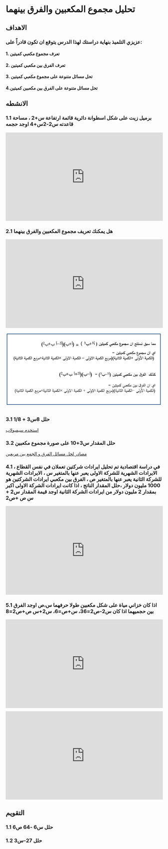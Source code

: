 # تحليل مجموع المكعبين والفرق بينهما

## الاهداف

### عزيزي التلميذ بنهاية دراستك لهذا الدرس يتوقع ان تكون قادراً على:

#### 1. تعرف مجموع مكعبي كميتين

#### 2. تعرف الفرق بين مكعبي كميتين

#### 3. تحل مسائل متنوعة على مجموع مكعبي كميتين

#### 4.تحل مسائل متنوعة على الفرق بين مكعبين كميتين

## الانشطه

### 1.1 برميل زيت على شكل اسطوانة دائرية قائمة ارتفاعة س+2 ، مساحة قاعدته س2-2س+4 اوجد حجمه

<div style="position: relative; padding-bottom: 56.25%; height: 0; overflow: hidden;">
  <iframe style="position: absolute; top: 0; left: 0; width: 100%; height: 100%;" src="https://www.youtube.com/embed/1f_GpYkp3ms" frameborder="0" allow="accelerometer; autoplay; clipboard-write; encrypted-media; gyroscope; picture-in-picture" allowfullscreen></iframe>
</div>

### 2.1 هل يمكنك تعريف مجموع المكعبين والفرق بينهما

<div style="position: relative; padding-bottom: 56.25%; height: 0; overflow: hidden;">
  <iframe style="position: absolute; top: 0; left: 0; width: 100%; height: 100%;" src="https://www.youtube.com/embed/uhA1DSCB6ZY" frameborder="0" allow="accelerometer; autoplay; clipboard-write; encrypted-media; gyroscope; picture-in-picture" allowfullscreen></iframe>
</div>

![5.1](../Images/lec5-1.png)

### 3.1 حلل 8س3 + 1/8

<a href="https://ar.symbolab.com/" target="_blank">استخدم سيمبولاب</a>

### 3.2 حلل المقدار س3+10 على صورة مجموع مكعبين

<a href="https://1.bp.blogspot.com/-gL4YfpQhhmU/YHP5CpQFtLI/AAAAAAAAB6U/0ZLK9cjmrIsdv04IOunXeZnjLBKipkZQwCLcBGAsYHQ/s1089/%25D8%25A7%25D9%2585%25D8%25AA%25D8%25AD%25D8%25A7%25D9%2586.png" target="_blank">مصادر لحل مسائل الفرق و الجمع بين مربعين</a>

### 4.1 في دراسة اقتصادية تم تحليل ايرادات شركتين تعملان في نفس القطاع ، الايرادات الشهرية للشركة الاولى يعبر عنها بالمتغير س ، الايرادات الشهرية للشركة الثانية يعبر عنها بالمتغير ص ، الفرق بين مكعبي ايرادات الشركتين هو 1000 مليون دولار ،حلل المقدار الناتج ، اذا كانت ايرادات الشركة الاولى اكبر بمقدار 2 مليون دولار من ايرادات الشركة الثانية اوجد قيمة المقدار س2 + س ص +ص2

<div style="position: relative; padding-bottom: 56.25%; height: 0; overflow: hidden;">
  <iframe style="position: absolute; top: 0; left: 0; width: 100%; height: 100%;" src="https://www.youtube.com/embed/lz-sasMilhg" frameborder="0" allow="accelerometer; autoplay; clipboard-write; encrypted-media; gyroscope; picture-in-picture" allowfullscreen></iframe>
</div>

### 5.1 اذا كان خزاني مياة على شكل مكعبين طولا حرفهما س،ص اوجد الفرق بين حجميهما اذا كان س2-ص2=36، س+ص=6، س2+س ص+ص2=8

<div style="position: relative; padding-bottom: 56.25%; height: 0; overflow: hidden; margin-bottom:10px;">
  <iframe style="position: absolute; top: 0; left: 0; width: 100%; height: 100%;" src="https://www.youtube.com/embed/lz-sasMilhg" frameborder="0" allow="accelerometer; autoplay; clipboard-write; encrypted-media; gyroscope; picture-in-picture" allowfullscreen></iframe>
</div>

<div style="position: relative; padding-bottom: 56.25%; height: 0; overflow: hidden;">
  <iframe style="position: absolute; top: 0; left: 0; width: 100%; height: 100%;" src="https://www.youtube.com/embed/lz-sasMilhg" frameborder="0" allow="accelerometer; autoplay; clipboard-write; encrypted-media; gyroscope; picture-in-picture" allowfullscreen></iframe>
</div>

## التقويم

### 1.1 حلل س6 -64 ص6

### 1.2 حلل 27-س3
